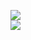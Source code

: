 [![](https://img.shields.io/badge/Made%20With-Github%20Spray-lightgrey.svg?style=for-the-badge&logo=github)](https://github.com/Annihil/github-spray#15020)  
[![](https://i.imgur.com/2DrTn0Z.gif)](https://github.com/Annihil/github-spray)